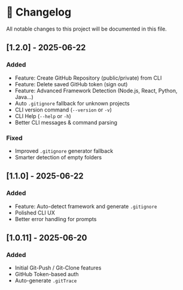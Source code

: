 # 📜 Changelog

All notable changes to this project will be documented in this file.

## [1.2.0] - 2025-06-22

### Added

- Feature: Create GitHub Repository (public/private) from CLI
- Feature: Delete saved GitHub token (sign out)
- Feature: Advanced Framework Detection (Node.js, React, Python, Java...)
- Auto `.gitignore` fallback for unknown projects
- CLI version command (`--version` or `-v`)
- CLI Help (`--help` or `-h`)
- Better CLI messages & command parsing

### Fixed

- Improved `.gitignore` generator fallback
- Smarter detection of empty folders

## [1.1.0] - 2025-06-22

### Added

- Feature: Auto-detect framework and generate `.gitignore`
- Polished CLI UX
- Better error handling for prompts

## [1.0.11] - 2025-06-20

### Added

- Initial Git-Push / Git-Clone features
- GitHub Token-based auth
- Auto-generate `.gitTrace`
